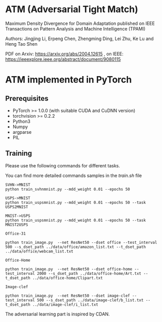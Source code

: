 # ATM (Adversarial Tight Match)
Maximum Density Divergence for Domain Adaptation published on IEEE Transactions on Pattern Analysis and Machine Intelligence (TPAMI)

Authors: Jingjing Li, Erpeng Chen, Zhengming Ding, Lei Zhu, Ke Lu and Heng Tao Shen

PDF on Arxiv: https://arxiv.org/abs/2004.12615  , on IEEE: https://ieeexplore.ieee.org/abstract/document/9080115



# ATM implemented in PyTorch

## Prerequisites
- PyTorch >= 1.0.0 (with suitable CUDA and CuDNN version)
- torchvision >= 0.2.2
- Python3
- Numpy
- argparse
- PIL

## Training
Please use the following commands for different tasks. 

You can find more detailed commands samples in the *train.sh* file
```
SVHN->MNIST
python train_svhnmnist.py --mdd_weight 0.01 --epochs 50

USPS->MNIST
python train_uspsmnist.py --mdd_weight 0.01 --epochs 50 --task USPS2MNIST

MNIST->USPS
python train_uspsmnist.py --mdd_weight 0.01 --epochs 50 --task MNIST2USPS
```
```
Office-31

python train_image.py  --net ResNet50 --dset office --test_interval 500 --s_dset_path ../data/office/amazon_list.txt --t_dset_path ../data/office/webcam_list.txt
```
```
Office-Home

python train_image.py  --net ResNet50 --dset office-home --test_interval 2000 --s_dset_path ../data/office-home/Art.txt --t_dset_path ../data/office-home/Clipart.txt
```

```
Image-clef

python train_image.py  --net ResNet50 --dset image-clef --test_interval 500 --s_dset_path ../data/image-clef/b_list.txt --t_dset_path ../data/image-clef/i_list.txt
```

The adversarial learning part is inspired by CDAN.

